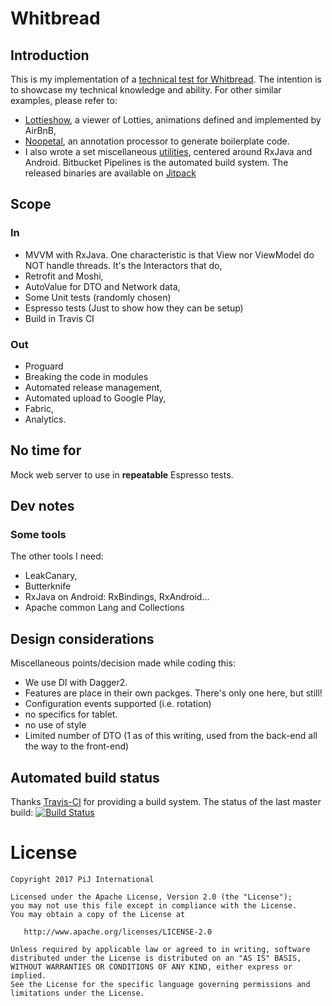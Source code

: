 # Whitbread

## Introduction
This is my implementation of a [technical test for Whitbread](https://github.com/whitbread-eos/product-developer-test).
The intention is to showcase my technical knowledge and ability. For other similar examples, please refer to:
- [Lottieshow](https://github.com/pijpijpij/LottieShow), a viewer of Lotties, animations defined and implemented by 
AirBnB,
- [Noopetal](https://github.com/pijpijpij/Noopetal), an annotation processor to generate boilerplate code.
- I also wrote a set miscellaneous [utilities](https://bitbucket.org/pijpijpij/android-utils), centered around RxJava
 and Android. Bitbucket Pipelines is the automated build system. The released binaries are available on 
 [Jitpack](https://jitpack.io/#org.bitbucket.pijpijpij/android-utils)


## Scope

### In
- MVVM with RxJava. One characteristic is that View nor ViewModel do NOT handle threads. It's the Interactors that do,
- Retrofit and Moshi,
- AutoValue for DTO and Network data,
- Some Unit tests (randomly chosen)
- Espresso tests (Just to show how they can be setup)
- Build in Travis CI

### Out
- Proguard
- Breaking the code in modules
- Automated release management,
- Automated upload to Google Play,
- Fabric,
- Analytics.

## No time for
Mock web server to use in **repeatable** Espresso tests.

## Dev notes

### Some tools
The other tools I need:
- LeakCanary,
- Butterknife
- RxJava on Android: RxBindings, RxAndroid... 
- Apache common Lang and Collections

## Design considerations

Miscellaneous points/decision made while coding this:
 - We use DI with Dagger2.
 - Features are place in their own packges. There's only one here, but still! 
 - Configuration events supported (i.e. rotation)
 - no specifics for tablet.
 - no use of style
 - Limited number of DTO (1 as of this writing, used from the back-end all the way to the front-end)


## Automated build status
Thanks [Travis-CI](https://travis-ci.org) for providing a build system. The status of the last master build: 
[![Build Status](https://travis-ci.org/pijpijpij/FourSq.svg?branch=master)](https://travis-ci.org/pijpijpij/FourSq)


# License

    Copyright 2017 PiJ International

    Licensed under the Apache License, Version 2.0 (the "License");
    you may not use this file except in compliance with the License.
    You may obtain a copy of the License at

       http://www.apache.org/licenses/LICENSE-2.0

    Unless required by applicable law or agreed to in writing, software
    distributed under the License is distributed on an "AS IS" BASIS,
    WITHOUT WARRANTIES OR CONDITIONS OF ANY KIND, either express or implied.
    See the License for the specific language governing permissions and
    limitations under the License.

